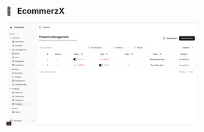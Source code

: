 ## 🚀  &nbsp; EcommerzX
<!-- > A Laravel 12 + ReactJS Full Stack Starter Boilerplate.
This is a secure, modular, production-ready base project using Laravel 12 with ReactJS frontend, ideal for building scalable web applications without Blade. -->


[![Product Name Screen Shot](public/backendoutputscreenshot.png)](https://example.com)
<!--
## Overview

What LaraBaseX Is

A starter kit for developers who want to skip repetitive setup work and start building features right away.
- Laravel 12 backend → clean REST API architecture, ready for production.
- ReactJS frontend → Vite-based, integrated with API, UI ready with Shadcn.
- Security baked in → CSRF, CORS, Rate limiting, Sanitization.
- Roles & Permissions → Spatie permissions + UI protection.
- Full CRUDs ready → Users, Employees, Enquiries.
- Deployment ready → Works with Docker, VPS, or shared hosting.


Why It’s Useful
- Saves weeks of setup time by giving you authentication, authorization, logging, validation, helper functions, and database structure out of the box.
- Gives a modern dev experience — API response helpers, centralized error handling, custom commands, and frontend integration.
- Provides flexibility — you can scale it from small apps to enterprise-level solutions.


Included Major Features
- Backend → Laravel 12 API, Sanctum Auth, MySQL, Redis queues, Spatie permissions, custom helpers.
- Frontend → React + Shadcn UI, API integration, role-based UI.
- Dev Tools → PHPStan, Pest tests, ESLint, Pint, Postman tests, Docker dev setup.
- Security → HTTPS enforcement, CORS setup, CSRF tokens, rate limits.
- Production Ready → Queue workers, caching, mailers, exception logging, activity logs.

<p align="right"><a href="#top"><img src="https://img.shields.io/badge/-Back%20to%20Top-blueviolet?style=for-the-badge" /></a></p>

<br>

<br>

<div id="top"></div>

##

### Table of content:

| No.     | Topics                                                                                  |
| ------- | --------------------------------------------------------------------------------------- |
| 0.      | [Tech Stack](#tech-stack)                                                               |
| 1       | [Features and Integrations](#features-and-integrations)                                                         |
| 2       | [Getting Started](#getting-started)                                                     |
| 3       | [Documentations](#documentations)                                                       |
| 4       | [Folder Structure](#folder-structure)                                                 |

<br>

<br>

#

## Tech Stack
> A modern tech stack for building scalable web applications.
- **Backend**: Laravel 12 (REST API)
- **Frontend**: ReactJS (Vite + Axios) + Shadcn UI
- **Database**: MySQL
- **Authentication**: Laravel Sanctum
- **Deployment Ready**: Docker / Shared Hosting / VPS


<p align="right"><a href="#top"><img src="https://img.shields.io/badge/-Back%20to%20Top-blueviolet?style=for-the-badge" /></a></p>

<br>

<br>

#

## Features and Integrations

| Category         | Integrations & Features                                                                 |
|------------------|---------------------------------------------------------------------------------------|
| RDBMS            | MySQL, SQLite (default)                                                               |
| Storage          | Local, Unix File System                                                               |
| Message Queues   | Redis, Database (queue driver), Supervisor (production)                               |
| Mailers          | SMTP, Mailgun (via Laravel config)                                                    |
| Caching          | Redis, File                                                                           |
| Logging          | Monolog, custom exception handler, Spatie Activity Log                                |
| Validations      | FormRequest, custom validation rules                                                  |
| Transformers     | API response helpers                                                                  |
| Helpers          | Centralized helpers for API, formatting, utilities                                    |
| Internationalisation | Laravel's built-in i18n, language files                                           |
| Console Commands | Custom Artisan commands, scheduler                                                    |
| Security         | HTTPS, CORS, CSRF, Rate Limiting, Authorization, Input Sanitization                   |
| Frontend         | ReactJS (Vite), Shadcn UI, Inertia.js SPA routing                                     |
| Deployment       | Docker, Shared Hosting, VPS                                                           |
| Authentication  | Full login & registration flow with database-backed users                             |
| Dashboard       | Working dashboard UI and backend                                                      |
| Roles & Permissions | Create/manage roles, assign permissions, protect routes and UI                     |
| User Management | Full users CRUD (create, read, update, delete) and assign Roles & Permissions                                      |
| Employee Management | Employee CRUD (create, read, update, delete)  and assign Roles & Permissions                                    |
| Enquiry         | Enquiry section for user/customer queries                                             |

<p align="right"><a href="#top"><img src="https://img.shields.io/badge/-Back%20to%20Top-blueviolet?style=for-the-badge" /></a></p>

<br>

<br>

#

## Getting Started
1. **Clone the repo:**
   ```sh
   git clone https://github.com/ayush-sleeping/LaraBaseX.git
   cd LaraBaseX
   ```

2. **Install backend dependencies:**
   ```sh
   composer install
   ```

3. **Install frontend dependencies:**
   ```sh
   npm install
   ```

4. **Copy and configure environment files:**
   ```sh
   cp .env.example .env
   ```
   - Update `.env` with your database credentials (MySQL recommended, SQLite supported).
   - Set up mail, cache, and other environment variables as needed.

5. **Generate application key:**
   ```sh
   php artisan key:generate
   ```

6. **Run database migrations and seeders:**
   ```sh
   php artisan migrate --seed
   ```

7. **Build frontend assets:**
   ```sh
   npm run build
   ```

8. **Start the Laravel backend server:**
   ```sh
   php artisan serve
   ```
   - Or use Docker for local development:
     ```sh
     docker-compose up
     ```

9. **Start the React frontend (Vite):**
   ```sh
   npm run dev
   ```

10. **Access the app:**
    - Backend API: [http://localhost:8000](http://localhost:8000)
    - Frontend: [http://localhost:5173](http://localhost:5173)

11. **Run tests and code quality checks:**
    - PHPStan (static analysis):
      ```sh
      ./vendor/bin/phpstan analyse
      ```
    - Pest (unit/feature tests):
      ```sh
      ./vendor/bin/pest
      ```
    - Pint (code style):
      ```sh
      ./vendor/bin/pint
      ```
    - ESLint (frontend lint):
      ```sh
      npm run lint
      ```
    - Postman/Newman (API tests):
      ```sh
      bash postman/test.sh
      ```
    - Health check:
      ```sh
      php test_health.php
      ```

<p align="right"><a href="#top"><img src="https://img.shields.io/badge/-Back%20to%20Top-blueviolet?style=for-the-badge" /></a></p>

<br>

<br>

#



## Documentations
> Comprehensive guides and references for the codebase.

| No. | Topics | Includes |
| --- | ------- | -------- |
| 1 | [Security Essentials Documentation](documentation/1.%20Security%20Essentials/) | HTTPS Enforced, CORS Configured Properly, CSRF Protection and Others ... |
| 2 | [Architecture & Structure Essentials](documentation/2.%20Architecture%20&%20Structure%20Essentials/) | Helpers, Services, Job Queues, and Others ...  |
| 3 | [Packages to Include Documentation](documentation/3.%20Packages%20to%20Include/) | Spatie Laravel Permission, Laravel Sanctum,  and Others ...  |
| 4 | [Developer Experience Documentation](documentation/4.%20Developer%20Experience%20(DX)/) | Global Exception Handler, Standard API Response, Seeder & Factory  and Others ...  |
| 5 | [Frontend Integration Documentation](documentation/5.%20Frontend%20Integration%20(ReactJS)/) | Serve React with Vite, Proxy Setup, React Router  and Others ...  |
| 6 | [User Management Essentials](documentation/6.%20User%20Management%20Essentials/) | Auth APIs, Password Management, Roles & Permissions  and Others ...  |
| 7 | [Helper Functions Documentation](documentation/7.%20Helper%20Functions/) | Helper Functions |
| 8 | [MySQL Best Practices Documentation](documentation/8.%20MySQL%20Best%20Practices/) | MySQL Best Practices |
| 9 | [Deployment & Production Readiness](documentation/9.%20Deployment%20&%20Production%20Readiness/) | Deployment on server |
| 10 | [Authentication Flow Documentation](documentation/10.%20Authentication%20Flow%20Documentation/Authentication%20Flow%20Documentation%20docx.md) | Authentication Flow |
| 11 | [Authorization Flow Documentation](documentation/11.%20Authorization%20Flow%20Documentation/Authorization%20Flow%20Documentation%20docx.md) | Authorization Flow |
| 12 | [Setting Profile Information Update](documentation/12.%20Setting%20Profile%20Information%20Update/) | Profile Information Update |
| 13 | [Setting Password Update](documentation/13.%20Setting%20Password%20Update/) | Password Update |
| 14 | [Permission Based UI Implementation](documentation/14.%20Permission%20Based%20UI%20Implementation/) | Permission Based UI Implementation |
| 15 | [LaraBaseX Postman Collection](postman/README.md) | Postman Collection |
| 16 | [Testing](documentation/16.%20Testing/) | Testing Documentation |


<p align="right"><a href="#top"><img src="https://img.shields.io/badge/-Back%20to%20Top-blueviolet?style=for-the-badge" /></a></p>

<br>

<br>

#

## Folder Structure
```
LaraBaseX/
├── app/
│   ├── Http/
│   │   ├── Controllers/
│   │   │   ├── Api/
│   │   │   │   ├── AuthController.php
│   │   │   │   ├── BaseApiController.php
│   │   │   │   └── HomeController.php
│   │   │   ├── Auth/
│   │   │   │   ├── AuthenticatedSessionController.php
│   │   │   │   ├── ConfirmablePasswordController.php
│   │   │   │   ├── EmailVerificationNotificationController.php
│   │   │   │   ├── EmailVerificationPromptController.php
│   │   │   │   ├── NewPasswordController.php
│   │   │   │   ├── PasswordController.php
│   │   │   │   ├── PasswordResetLinkController.php
│   │   │   │   ├── RegisteredUserController.php
│   │   │   │   └── VerifyEmailController.php
│   │   │   ├── Backend/
│   │   │   │   ├── DashboardController.php
│   │   │   │   ├── EmployeeController.php
│   │   │   │   ├── EnquiryController.php
│   │   │   │   ├── RoleController.php
│   │   │   │   └── UserController.php
│   │   │   ├── Frontend/
│   │   │   │   └── (empty)
│   │   │   ├── Settings/
│   │   │   │   ├── PasswordController.php
│   │   │   │   └── ProfileController.php
│   │   │   ├── Controller.php
│   │   │   └── HealthController.php
│   │   ├── Kernel.php
│   │   ├── Middleware/
│   │   │   ├── AdminAccess.php
│   │   │   ├── Authenticate.php
│   │   │   ├── BasicAuth.php
│   │   │   ├── EncryptCookies.php
│   │   │   ├── ForceHttps.php
│   │   │   ├── HandleAppearance.php
│   │   │   ├── HandleInertiaRequests.php
│   │   │   ├── PreventBackHistory.php
│   │   │   ├── PreventRequestsDuringMaintenance.php
│   │   │   ├── RedirectIfAuthenticated.php
│   │   │   ├── Token.php
│   │   │   ├── TrimStrings.php
│   │   │   ├── TrustHosts.php
│   │   │   ├── TrustProxies.php
│   │   │   ├── ValidateSignature.php
│   │   │   └── VerifyCsrfToken.php
│   │   └── Requests/
│   │       ├── Auth/
│   │       │   └── LoginRequest.php
│   │       ├── Settings/
│   │       │   └── ProfileUpdateRequest.php
│   │       └── (empty)
│   ├── Repositories/
│   │   └── Contracts/ (empty)
│   ├── Scopes/
│   │   └── HierarchyScope.php
│   ├── Services/
│   │   ├── BackupMonitoringService.php
│   │   ├── CacheWarmupService.php
│   │   └── QueryCacheService.php
│   ├── Traits/
│   │   ├── Cacheable.php
│   │   └── Hashidable.php
│   └── helpers.php
├── bootstrap/
│   ├── cache/
│   │   ├── .gitignore
│   │   ├── config.php
│   │   ├── packages.php
│   │   ├── routes-v7.php
│   │   └── services.php
│   ├── app.php
│   └── providers.php
├── config/
│   ├── app.php
│   ├── auth.php
│   ├── backup.php
│   ├── broadcasting.php
│   ├── cache.php
│   ├── cors.php
│   ├── database.php
│   ├── debugbar.php
│   ├── filesystems.php
│   ├── hashids.php
│   ├── hashing.php
│   ├── inertia.php
│   ├── l5-swagger.php
│   ├── logging.php
│   ├── mail.php
│   ├── permission.php
│   ├── proxy.php
│   ├── queue.php
│   ├── sanctum.php
│   ├── services.php
│   ├── session.php
│   ├── telescope.php
│   ├── trusted.php
│   ├── view.php
├── database/
│   ├── .gitignore
│   ├── database.sqlite
│   ├── factories/
│   │   └── UserFactory.php
│   ├── migrations/
│   │   ├── 0001_01_01_000000_create_users_table.php
│   │   ├── 0001_01_01_000001_create_cache_table.php
│   │   ├── 0001_01_01_000002_create_jobs_table.php
│   │   ├── 2025_08_01_000000_create_permissiongroups_table.php
│   │   ├── 2025_08_01_000001_create_permissions_table.php
│   │   ├── 2025_08_01_000002_create_roles_table.php
│   │   ├── 2025_08_01_000003_create_model_has_permissions_table.php
│   │   ├── 2025_08_01_000004_create_model_has_roles_table.php
│   │   ├── 2025_08_01_000005_create_role_has_permissions_table.php
│   │   ├── 2025_08_01_134338_create_personal_access_tokens_table.php
│   │   ├── 2025_08_04_000001_create_employees_table.php
│   │   ├── 2025_08_04_000002_create_enquiries_table.php
│   │   ├── 2025_08_04_075755_add_avatar_column_to_users_table.php
│   │   ├── 2025_08_08_063250_create_telescope_entries_table.php
│   │   ├── 2025_08_08_063402_create_activity_log_table.php
│   │   ├── 2025_08_08_063403_add_event_column_to_activity_log_table.php
│   │   └── 2025_08_08_063404_add_batch_uuid_column_to_activity_log_table.php
│   └── seeders/
│       ├── DatabaseSeeder.php
│       └── PermissionSeeder.php
├── documentation/
│   ├── 1. Security Essentials/
│   ├── 2. Architecture & Structure Essentials/
│   ├── 3. Packages to Include/
│   ├── 4. Developer Experience (DX)/
│   ├── 5. Frontend Integration (ReactJS)/
│   ├── 6. User Management Essentials/
│   ├── 7. Helper Functions/
│   ├── 8. MySQL Best Practices/
│   ├── 9. Deployment & Production Readiness/
│   ├── 10. Authentication Flow Documentation/
│   ├── 11. Authorization Flow Documentation/
│   ├── 12. Setting Profile Information Update/
│   ├── 13. Setting Password Update/
│   ├── 14. Permission Based UI Implementation/
│   └── 15. Testing/
├── lang/
│   ├── en/
│   └── vendor/
├── node_modules/
│   ├──
├── postman/
│   ├──
├── public/
│   ├── .htaccess
│   ├── apple-touch-icon.png
│   ├── build/
│   ├── favicon.ico
│   ├── favicon.svg
│   ├── index.php
│   ├── logo.svg
│   └── robots.txt
├── resources/
│   ├── css/
│   │   └── app.css
│   ├── js/
│   │   ├── app.tsx
│   │   ├── ssr.tsx
│   │   ├── ziggy.js
│   │   ├── components/
│   │   ├── hooks/
│   │   ├── layouts/
│   │   ├── lib/
│   │   ├── pages/
│   │   │   ├── auth/
│   │   │   ├── backend/
│   │   │   ├── frontend/
│   │   │   ├── settings/
│   │   │   ├── dashboard.tsx
│   │   │   ├── error.tsx
│   │   │   └── welcome.tsx
│   │   └── types/
│   └── views/
│       ├── app.blade.php
│       └── vendor/
│           └── l5-swagger/
├── routes/
│   ├── api.php
│   ├── auth.php
│   ├── backend.php
│   ├── channels.php
│   ├── console.php
│   ├── frontend.php
│   ├── settings.php
│   └── web.php
├── scripts/
│   └── phpstan.sh
├── storage/
│   ├── api-docs/
│   ├── app/
│   ├── debugbar/
│   ├── framework/
│   ├── logs/
│   └── pail/
├── stubs/
│   └──
├── tests/
│   ├── Feature/
│   ├── Pest.php
│   ├── TestCase.php
│   └── Unit/
├── vendor/
│   └── ... (all composer dependencies)
├── .editorconfig
├── .env
├── .env.example
├── .gitattributes
├── .github/
├── .gitignore
├── .prettierignore
├── .prettierrc
├── LICENSE
├── README.md
├── artisan
├── components.json
├── composer.json
├── composer.lock
├── eslint.config.js
├── package-lock.json
├── package.json
├── phpstan-baseline.neon
├── phpstan.neon
├── phpunit.xml
├── postman/
├── test_health.php
├── tsconfig.json
├── vite.config.ts
```

<p align="right"><a href="#top"><img src="https://img.shields.io/badge/-Back%20to%20Top-blueviolet?style=for-the-badge" /></a></p> -->
